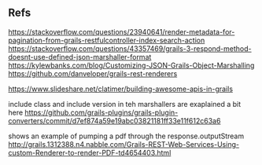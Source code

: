 

## Refs
https://stackoverflow.com/questions/23940641/render-metadata-for-pagination-from-grails-restfulcontroller-index-search-action
https://stackoverflow.com/questions/43357469/grails-3-respond-method-doesnt-use-defined-json-marshaller-format
https://kylewbanks.com/blog/Customizing-JSON-Grails-Object-Marshalling
https://github.com/danveloper/grails-rest-renderers

https://www.slideshare.net/clatimer/building-awesome-apis-in-grails

include class and include version in teh marshallers are exaplained a bit here
https://github.com/grails-plugins/grails-plugin-converters/commit/d7ef874a59e19abc03821181ff33e11f612c63a6

shows an example of pumping a pdf through the response.outputStream
http://grails.1312388.n4.nabble.com/Grails-REST-Web-Services-Using-custom-Renderer-to-render-PDF-td4654403.html